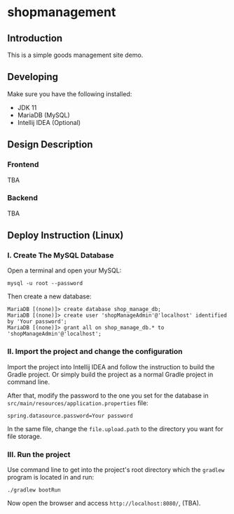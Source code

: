 # shopmanagement
## Introduction
This is a simple goods management site demo.

## Developing
Make sure you have the following installed:
* JDK 11
* MariaDB (MySQL)
* Intellij IDEA (Optional)

## Design Description
### Frontend
TBA

### Backend
TBA

## Deploy Instruction (Linux)
### I. Create The MySQL Database
Open a terminal and open your MySQL: 
```
mysql -u root --password
```

Then create a new database: 
```
MariaDB [(none)]> create database shop_manage_db;
MariaDB [(none)]> create user 'shopManageAdmin'@'localhost' identified by 'Your password';
MariaDB [(none)]> grant all on shop_manage_db.* to 'shopManageAdmin'@'localhost';
```

### II. Import the project and change the configuration
Import the project into Intellij IDEA and follow the instruction to build the Gradle project. Or simply build the project as a normal Gradle project in command line.

After that, modify the password to the one you set for the database in `src/main/resources/application.properties` file:
```
spring.datasource.password=Your password
```

In the same file, change the `file.upload.path` to the directory you want for file storage.

### III. Run the project
Use command line to get into the project's root directory which the `gradlew` program is located in and run: 
```
./gradlew bootRun
```

Now open the browser and access `http://localhost:8080/`, (TBA).